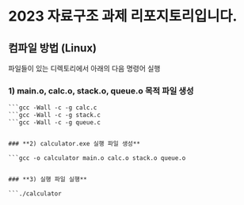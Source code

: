 # **2023 자료구조 과제 리포지토리입니다.**


## **컴파일 방법 (Linux)**

파일들이 있는 디렉토리에서 아래의 다음 명령어 실행

### **1) main.o, calc.o, stack.o, queue.o 목적 파일 생성**

```gcc -Wall -c -g main.c
```gcc -Wall -c -g calc.c
```gcc -Wall -c -g stack.c
```gcc -Wall -c -g queue.c


### **2) calculator.exe 실행 파일 생성**

```gcc -o calculator main.o calc.o stack.o queue.o


### **3) 실행 파일 실행**

```./calculator


